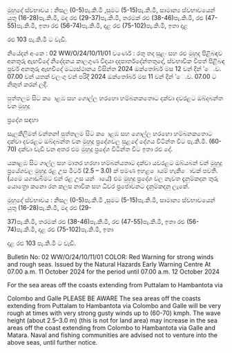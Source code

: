 මුහුදේ ස්වභාවය : නිසල (0-5)පැ.කි.මී ,සුමට (5-15)පැ.කි.මී, සාමාන්‍ය ස්වභාවයෙන් යුතු (16-28)පැ.කි.මී, මද රළු (29-37)පැ.කි.මී, තරමක් රළු (38-46)පැ.කි.මී, රළු (47-55)පැ.කි.මී, ඉතා රළු (56-74)පැ.කි.මී, දළ රළු (75-102)පැ.කි.මී, ඉතා දළ

රළු 103 පැ.කි.මී ට වැඩි.

නියේදන්‍ අංකෙ : 02 WW/O/24/10/11/01 වර්ණෙ : රතු තද සුළං සහ රළු මුහුද පිළිබඳව අනතුරු ඇඟවීදේ නිදේදනය කාලගුණ විදයා දදපාර්තදේන්තතුදේ, ස්වභාවික විපත් පිළිබඳ පූර්ව අනතුරු ඇඟවීදේ මධ්‍යස්ථානය විසින්ත 2024 ඔක්තෝබර් මස 12 වන්‍ දින්‍ ්ෙ.ව. 07.00 වන්‍ යතක් වලංගු වන්‍ පරිදි 2024 ඔක්තෝබර් මස 11 වන්‍ දින්‍ ්ෙ.ව. 07.00 ට නිකුත් කරන්‍ ලදි.

පුත්තලම සිට ක ොළඹ සහ ගොල්ල හරහො හම්බනකතොට දක්වා දවරළට ඔබ්දබන්ත වන මුහුදු

ප්‍රදේශ සඳහා

සැලකිලිමත් වන්තන! පුත්තලම සිට ක ොළඹ සහ ගොල්ල හරහො හම්බනකතොට දක්වා දවරළට ඔබ්දබන්ත වන මුහුදු ප්‍රදේශවල සුළදේ දේගය විටින්ත විට පැ.කි.මී. (60-70) දක්වා වැඩි වන අතර එම මුහුදු ප්‍රදේශ විටින්ත විට ඉතා රළු දේ.

යකාළඹ සිට ගාල්ල සහ මාතර හරහා හම්බන්යතාට දක්වා යවරළට ඔබ්යබන් වන්‍ මුහුදු ප්‍රයේශවල මුහුදු රළ උස මීටර් (2.5 – 3.0) ක් පමණ ඉහළ ොයම් හැකිොවක් පවතී. (යමෙ යගාඩබිමට එන්‍ රළ උස යන්‍ායේ) එම මුහුදු ප්‍රදේශ වල නැවත දැනුම්කදන තුරු යොත්‍රො කනො රන කලස නාවික සහ ධීවර ප්‍රජොවනට දැනුම්කදනු ලැකේ.

මුහුදේ ස්වභාවය : නිසල (0-5)පැ.කි.මී ,සුමට (5-15)පැ.කි.මී, සාමාන්‍ය ස්වභාවයෙන් යුතු (16-28)පැ.කි.මී, මද රළු (29-

37)පැ.කි.මී, තරමක් රළු (38-46)පැ.කි.මී, රළු (47-55)පැ.කි.මී, ඉතා රළු (56-74)පැ.කි.මී, දළ රළු (75-102)පැ.කි.මී, ඉතා

දළ රළු 103 පැ.කි.මී ට වැඩි.

Bulletin No: 02 WW/O/24/10/11/01 COLOR: Red Warning for strong winds and rough seas. Issued by the Natural Hazards Early Warning Centre At 07.00 a.m. 11 October 2024 for the period until 07.00 a.m. 12 October 2024

For the sea areas off the coasts extending from Puttalam to Hambantota via

Colombo and Galle PLEASE BE AWARE The sea areas off the coasts extending from Puttalam to Hambantota via Colombo and Galle will be very rough at times with very strong gusty winds up to (60-70) kmph. The wave height (about 2.5–3.0 m) (this is not for land area) may increase in the sea areas off the coast extending from Colombo to Hambantota via Galle and Matara. Naval and fishing communities are advised not to venture into the above seas, until further notice.